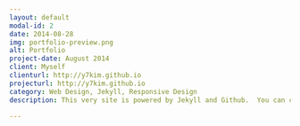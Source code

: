 ```yaml
---
layout: default
modal-id: 2
date: 2014-08-28
img: portfolio-preview.png
alt: Portfolio
project-date: August 2014
client: Myself
clienturl: http://y7kim.github.io
projecturl: http://y7kim.github.io
category: Web Design, Jekyll, Responsive Design
description: This very site is powered by Jekyll and Github.  You can check out the code on <a href="https://github.com/y7kim/y7kim.github.io" target="_blank">Github</a>.

---
```

